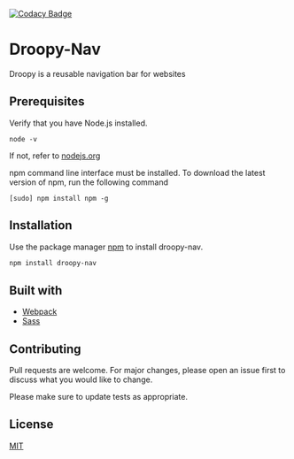 [![Codacy Badge](https://api.codacy.com/project/badge/Grade/129bf0e0d7d74148b90f518a027c2b69)](https://app.codacy.com/manual/dhatGuy/droopy?utm_source=github.com&utm_medium=referral&utm_content=dhatGuy/droopy&utm_campaign=Badge_Grade_Dashboard)

# Droopy-Nav

Droopy is a reusable navigation bar for websites

## Prerequisites
Verify that you have Node.js installed.
```
node -v
```
If not, refer to [nodejs.org](https://nodejs.org)

npm command line interface must be installed.
To download the latest version of npm, run the following command
```
[sudo] npm install npm -g
```

## Installation

Use the package manager [npm](https://npmjs.com/) to install droopy-nav.

```bash
npm install droopy-nav
```
## Built with
- [Webpack](https://webpack.js.org)
- [Sass](https://sass-lang.com)

## Contributing
Pull requests are welcome. For major changes, please open an issue first to discuss what you would like to change.

Please make sure to update tests as appropriate.

## License
[MIT](https://github.com/dhatGuy/droopy/blob/master/LICENSE)
